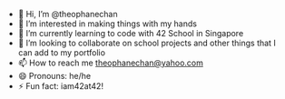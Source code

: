 - 👋 Hi, I’m @theophanechan
- 👀 I’m interested in making things with my hands
- 🌱 I’m currently learning to code with 42 School in Singapore
- 💞️ I’m looking to collaborate on school projects and other things that I can add to my portfolio
- 📫 How to reach me theophanechan@yahoo.com
- 😄 Pronouns: he/he
- ⚡ Fun fact: iam42at42!

<!---
theophanechan/theophanechan is a ✨ special ✨ repository because its `README.md` (this file) appears on your GitHub profile.
You can click the Preview link to take a look at your changes.
--->
